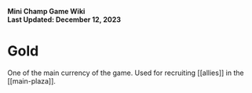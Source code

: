 **Mini Champ Game Wiki**  
**Last Updated: December 12, 2023**

# Gold

One of the main currency of the game. Used for recruiting [[allies]] in the [[main-plaza]].